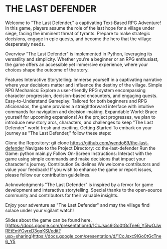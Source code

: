 # THE LAST DEFENDER
Welcome to "The Last Defender," a captivating Text-Based RPG Adventure! In this game, players assume the role of the last hope for a village under siege, facing the imminent threat of tyrants. Prepare to make strategic decisions, engage in epic quests, and become the hero that the village desperately needs.

Overview
"The Last Defender" is implemented in Python, leveraging its versatility and simplicity. Whether you're a beginner or an RPG enthusiast, the game offers an accessible yet immersive experience, where your choices shape the outcome of the story.

Features
Interactive Storytelling: Immerse yourself in a captivating narrative where your decisions matter and influence the destiny of the village.
Simple RPG Mechanics: Explore a user-friendly RPG system encompassing character progression, decision-based encounters, and engaging quests.
Easy-to-Understand Gameplay: Tailored for both beginners and RPG aficionados, the game provides a straightforward interface with intuitive commands for navigation and decision-making.
Expandable World: Brace yourself for upcoming expansions! As the project progresses, we plan to introduce new story arcs, characters, and challenges to keep "The Last Defender" world fresh and exciting.
Getting Started
To embark on your journey as "The Last Defender," follow these steps:

Clone the Repository: git clone https://github.com/wendo69/the-last-defender
Navigate to the Project Directory: cd the-last-defender
Run the Game: python main.py
Follow On-Screen Instructions: Interact with the game using simple commands and make decisions that impact your character's journey.
Contribution Guidelines
We welcome contributors and value your feedback! If you wish to enhance the game or report issues, please follow our contribution guidelines.

Acknowledgments
"The Last Defender" is inspired by a fervor for game development and interactive storytelling. Special thanks to the open-source community and contributors for their valuable insights.

Enjoy your adventure as "The Last Defender" and may the village find solace under your vigilant watch!

Slides about the game can be found here. [(https://docs.google.com/presentation/d/1CcJsxc9IGo0tGcTne6_Y5lwOJwREtEmYGvrxD3gqKSI/edit?usp=sharing)https://docs.google.com/presentation/d/1CcJsxc9IGo0tGcTne6_Y5

